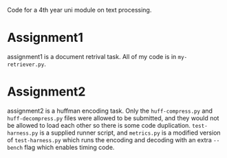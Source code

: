 Code for a 4th year uni module on text processing.


# Assignment1
assignment1 is a document retrival task. All of my code is in `my-retriever.py`.

# Assignment2
assignment2 is a huffman encoding task.
Only the `huff-compress.py` and `huff-decompress.py` files were allowed to be submitted, and they would not be allowed to load each other so there is some code duplication.
`test-harness.py` is a supplied runner script, and `metrics.py` is a modified version of `test-harness.py` which runs the encoding and decoding with an extra `--bench` flag which enables timing code.
